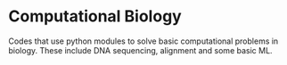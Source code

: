 # Computational Biology

Codes that use python modules to solve basic computational problems in biology. These include DNA sequencing, alignment and some basic ML.
